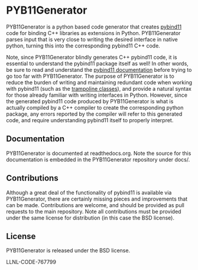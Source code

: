PYB11Generator
==============

PYB11Generator is a python based code generator that creates [pybind11](https://github.com/pybind/pybind11) code for binding C++ libraries as extensions in Python. PYB11Generator parses input that is very close to writing the desired interface in native python, turning this into the corresponding pybind11 C++ code.

Note, since PYB11Generator blindly generates C++ pybind11 code, it is essential to understand the pybind11 package itself as well!  In other words, be sure to read and understand the [pybind11 documentation](https://pybind11.readthedocs.io/en/stable/) before trying to go too far with PYB11Generator.  The purpose of PYB11Generator is to reduce the burden of writing and maintaining redundant code when working with pybind11 (such as the [trampoline classes](https://pybind11.readthedocs.io/en/stable/advanced/classes.html#overriding-virtual-functions-in-python)), and provide a natural syntax for those already familiar with writing interfaces in Python.  However, since the generated pybind11 code produced by PYB11Generator is what is actually compiled by a C++ compiler to create the corresponding python package, any errors reported by the compiler will refer to this generated code, and require understanding pybind11 itself to properly interpret.

Documentation
-------------

PYB11Generator is documented at readthedocs.org.  Note the source for this documentation is embedded in the PYB11Generator repository under docs/.

Contributions
-------------

Although a great deal of the functionality of pybind11 is available via PYB11Generator, there are certainly missing pieces and improvements that can be made.  Contributions are welcome, and should be provided as pull requests to the main repository.  Note all contributions must be provided under the same license for distribution (in this case the BSD license).

License
-------

PYB11Generator is released under the BSD license.

LLNL-CODE-767799
